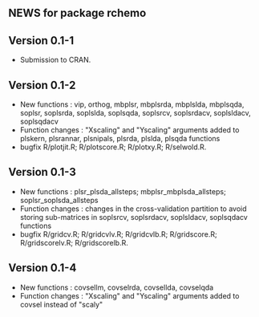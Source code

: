 ## NEWS for package **rchemo**

## **Version 0.1-1**

- Submission to CRAN.

## **Version 0.1-2**

- New functions :  vip, orthog, mbplsr, mbplsrda, mbplslda, mbplsqda, soplsr, soplsrda, soplslda, soplsqda, soplsrcv, soplsrdacv, soplsldacv, soplsqdacv
- Function changes : "Xscaling" and "Yscaling" arguments added to plskern, plsrannar, plsnipals, plsrda, plslda, plsqda functions
- bugfix R/plotjit.R; R/plotscore.R; R/plotxy.R; R/selwold.R.

## **Version 0.1-3**

- New functions : plsr_plsda_allsteps; mbplsr_mbplsda_allsteps; soplsr_soplsda_allsteps
- Function changes : changes in the cross-validation partition to avoid storing sub-matrices in soplsrcv, soplsrdacv, soplsldacv, soplsqdacv functions
- bugfix R/gridcv.R; R/gridcvlv.R; R/gridcvlb.R; R/gridscore.R; R/gridscorelv.R; R/gridscorelb.R.

## **Version 0.1-4**

- New functions : covsellm, covselrda, covsellda, covselqda
- Function changes : "Xscaling" and "Yscaling" arguments added to covsel instead of "scaly"